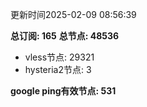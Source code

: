 更新时间2025-02-09 08:56:39

**总订阅: 165**
**总节点: 48536**
- vless节点: 29321
- hysteria2节点: 3

**google ping有效节点: 531**
